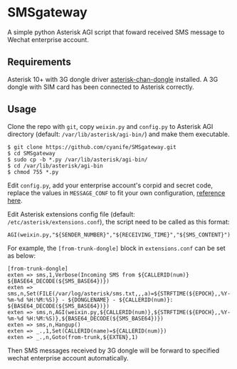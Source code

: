# SMSgateway

A simple python Asterisk AGI script that foward received SMS message to Wechat enterprise account.

## Requirements

Asterisk 10+ with 3G dongle driver [asterisk-chan-dongle](https://github.com/bg111/asterisk-chan-dongle) installed. A 3G dongle with SIM card has been connected to Asterisk correctly.

## Usage

Clone the repo with `git`, copy `weixin.py` and `config.py` to Asterisk AGI directory (default: `/var/lib/asterisk/agi-bin/`) and make them executable.
```
$ git clone https://github.com/cyanife/SMSgateway.git
$ cd SMSgateway
$ sudo cp -b *.py /var/lib/asterisk/agi-bin/
$ cd /var/lib/asterisk/agi-bin
$ chmod 755 *.py
```

Edit `config.py`, add your enterprise account's corpid and secret code, replace the values in `MESSAGE_CONF` to fit your own configuration, [reference here](http://qydev.weixin.qq.com/wiki/index.php?title=%E6%B6%88%E6%81%AF%E7%B1%BB%E5%9E%8B%E5%8F%8A%E6%95%B0%E6%8D%AE%E6%A0%BC%E5%BC%8F).

Edit Asterisk extensions config file (default: `/etc/asterisk/extensions.conf`), the script need to be called as this format:

```
AGI(weixin.py,"${SENDER_NUMBER}","${RECEIVING_TIME}","${SMS_CONTENT}")
``` 

For example, the `[from-trunk-dongle]` block in `extensions.conf` can be set as below:

```
[from-trunk-dongle]
exten => sms,1,Verbose(Incoming SMS from ${CALLERID(num)} ${BASE64_DECODE(${SMS_BASE64})})
exten => sms,n,Set(FILE(/var/log/asterisk/sms.txt,,,a)=${STRFTIME(${EPOCH},,%Y-%m-%d %H:%M:%S)} - ${DONGLENAME} - ${CALLERID(num)}: ${BASE64_DECODE(${SMS_BASE64})})
exten => sms,n,AGI(weixin.py,${CALLERID(num)},${STRFTIME(${EPOCH},,%Y-%m-%d %H:%M:%S)},${BASE64_DECODE(${SMS_BASE64})})
exten => sms,n,Hangup()
exten => _.,1,Set(CALLERID(name)=${CALLERID(num)})
exten => _.,n,Goto(from-trunk,${EXTEN},1)
```

Then SMS messages received by 3G dongle will be forward to specified wechat enterprise account automatically. 